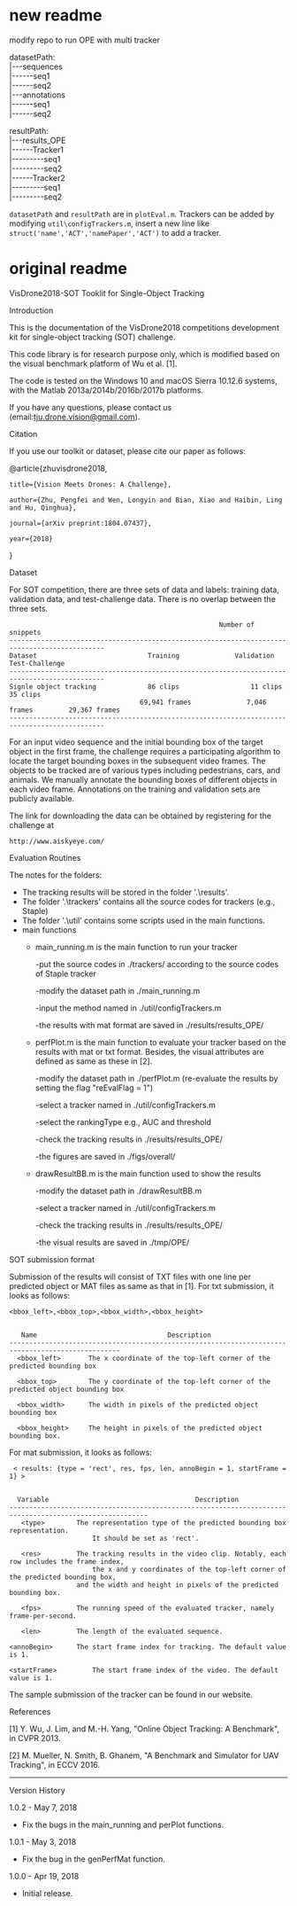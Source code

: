 # new readme
modify repo to run OPE with multi tracker

datasetPath:<br>
|---sequences<br>
|------seq1<br>
|------seq2<br>
|---annotations<br>
|------seq1<br>
|------seq2<br>

resultPath:<br>
|---results_OPE<br>
|------Tracker1<br>
|---------seq1<br>
|---------seq2<br>
|------Tracker2<br>
|---------seq1<br>
|---------seq2<br>

`datasetPath` and `resultPath` are in `plotEval.m`. Trackers can be added by modifying `util\configTrackers.m`, insert a new line like `struct('name','ACT','namePaper','ACT')` to add a tracker.


# original readme
VisDrone2018-SOT Tooklit for Single-Object Tracking


Introduction

This is the documentation of the VisDrone2018 competitions development kit for single-object tracking (SOT) challenge.

This code library is for research purpose only, which is modified based on the visual benchmark platform of Wu et al. [1]. 

The code is tested on the Windows 10 and macOS Sierra 10.12.6 systems, with the Matlab 2013a/2014b/2016b/2017b platforms.

If you have any questions, please contact us (email:tju.drone.vision@gmail.com).

Citation

If you use our toolkit or dataset, please cite our paper as follows:

@article{zhuvisdrone2018,

    title={Vision Meets Drones: A Challenge},

    author={Zhu, Pengfei and Wen, Longyin and Bian, Xiao and Haibin, Ling and Hu, Qinghua},

    journal={arXiv preprint:1804.07437},

    year={2018}

}

Dataset

For SOT competition, there are three sets of data and labels: training data, validation data, 
and test-challenge data. There is no overlap between the three sets. 

                                                         Number of snippets
    ----------------------------------------------------------------------------------------------
    Dataset                            Training              Validation            Test-Challenge
    ----------------------------------------------------------------------------------------------
    Signle object tracking             86 clips                  11 clips               35 clips
                                     69,941 frames              7,046 frames         29,367 frames
    ----------------------------------------------------------------------------------------------

For an input video sequence and the initial bounding box of the target object in the first frame, the challenge requires a participating algorithm to locate the target bounding boxes in the subsequent video frames. The objects to be tracked are of various types including pedestrians, cars, and animals. We manually annotate the bounding boxes of different objects in each video frame. Annotations on the training and validation sets are publicly available.

The link for downloading the data can be obtained by registering for the challenge at

    http://www.aiskyeye.com/
 

Evaluation Routines

The notes for the folders:
* The tracking results will be stored in the folder '.\results'.
* The folder '.\trackers' contains all the source codes for trackers (e.g., Staple)
* The folder '.\util' contains some scripts used in the main functions.
* main functions
     * main_running.m is the main function to run your tracker
	
       -put the source codes in ./trackers/ according to the source codes of Staple tracker
	
       -modify the dataset path in ./main_running.m    
	
       -input the method named in ./util/configTrackers.m
	
       -the results with mat format are saved in ./results/results_OPE/
	
     * perfPlot.m is the main function to evaluate your tracker based on the results with mat or txt format. 
       Besides, the visual attributes are defined as same as these in [2].
	
       -modify the dataset path in ./perfPlot.m (re-evaluate the results by setting the flag "reEvalFlag = 1")    
	
       -select a tracker named in ./util/configTrackers.m
	
       -select the rankingType e.g., AUC and threshold
	
       -check the tracking results in ./results/results_OPE/
	
       -the figures are saved in ./figs/overall/

     * drawResultBB.m is the main function used to show the results
	
       -modify the dataset path in ./drawResultBB.m  
	
       -select a tracker named in ./util/configTrackers.m
	
       -check the tracking results in ./results/results_OPE/
	
       -the visual results are saved in ./tmp/OPE/	
    
    
    
SOT submission format

Submission of the results will consist of TXT files with one line per predicted object or MAT files as same as that in [1].
For txt submission, it looks as follows:

    <bbox_left>,<bbox_top>,<bbox_width>,<bbox_height>


       Name	                                Description
    --------------------------------------------------------------------------------------------------
      <bbox_left>	    The x coordinate of the top-left corner of the predicted bounding box
   
      <bbox_top>	    The y coordinate of the top-left corner of the predicted object bounding box
      
      <bbox_width>      The width in pixels of the predicted object bounding box 
      
      <bbox_height>     The height in pixels of the predicted object bounding box.


For mat submission, it looks as follows:

     < results: {type = 'rect', res, fps, len, annoBegin = 1, startFrame = 1} >


      Variable	                                   Description
    ---------------------------------------------------------------------------------------------------------
       <type>	     The representation type of the predicted bounding box representation. 
                         It should be set as 'rect'.
	
       <res>	     The tracking results in the video clip. Notably, each row includes the frame index, 
                         the x and y coordinates of the top-left corner of the predicted bounding box, 
		             and the width and height in pixels of the predicted bounding box.
	
       <fps>	     The running speed of the evaluated tracker, namely frame-per-second.
	
       <len>	     The length of the evaluated sequence.
	
    <annoBegin>	     The start frame index for tracking. The default value is 1.
    
    <startFrame>         The start frame index of the video. The default value is 1.
	
	
The sample submission of the tracker can be found in our website.



References

[1] Y. Wu, J. Lim, and M.-H. Yang, "Online Object Tracking: A Benchmark", in CVPR 2013.

[2] M. Mueller, N. Smith, B. Ghanem, "A Benchmark and Simulator for UAV Tracking", in ECCV 2016.

-----------------------------------------------------------------
Version History

1.0.2 - May 7, 2018
  - Fix the bugs in the main_running and perPlot functions.

1.0.1 - May 3, 2018
  - Fix the bug in the genPerfMat function.
  
1.0.0 - Apr 19, 2018
  - Initial release.

